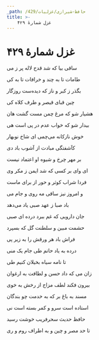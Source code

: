 ```yaml
---
_path: /حافظ-شیرازی/غزلیات/429
title: >-
    غزل شمارهٔ ۴۲۹
---
```

# غزل شمارهٔ ۴۲۹

<div class="b" id="bn1"><div class="m1"><p>ساقی بیا که شد قدح لاله پر ز می</p></div>
<div class="m2"><p>طامات تا به چند و خرافات تا به کی</p></div></div>
<div class="b" id="bn2"><div class="m1"><p>بگذر ز کبر و ناز که دیده‌ست روزگار</p></div>
<div class="m2"><p>چین قبای قیصر و طرف کلاه کی</p></div></div>
<div class="b" id="bn3"><div class="m1"><p>هشیار شو که مرغ چمن مست گشت هان</p></div>
<div class="m2"><p>بیدار شو که خواب عدم در پی است هی</p></div></div>
<div class="b" id="bn4"><div class="m1"><p>خوش نازکانه می‌چمی ای شاخ نوبهار</p></div>
<div class="m2"><p>کآشفتگی مبادت از آشوب باد دی</p></div></div>
<div class="b" id="bn5"><div class="m1"><p>بر مهر چرخ و شیوه او اعتماد نیست</p></div>
<div class="m2"><p>ای وای بر کسی که شد ایمن ز مکر وی</p></div></div>
<div class="b" id="bn6"><div class="m1"><p>فردا شراب کوثر و حور از برای ماست</p></div>
<div class="m2"><p>و امروز نیز ساقی مه روی و جام می</p></div></div>
<div class="b" id="bn7"><div class="m1"><p>باد صبا ز عهد صبی یاد می‌دهد</p></div>
<div class="m2"><p>جان دارویی که غم ببرد درده ای صبی</p></div></div>
<div class="b" id="bn8"><div class="m1"><p>حشمت مبین و سلطنت گل که بسپرد</p></div>
<div class="m2"><p>فراش باد هر ورقش را به زیر پی</p></div></div>
<div class="b" id="bn9"><div class="m1"><p>درده به یاد حاتم طی جام یک منی</p></div>
<div class="m2"><p>تا نامه سیاه بخیلان کنیم طی</p></div></div>
<div class="b" id="bn10"><div class="m1"><p>زان می که داد حسن و لطافت به ارغوان</p></div>
<div class="m2"><p>بیرون فکند لطف مزاج از رخش به خوی</p></div></div>
<div class="b" id="bn11"><div class="m1"><p>مسند به باغ بر که به خدمت چو بندگان</p></div>
<div class="m2"><p>استاده است سرو و کمر بسته است نی</p></div></div>
<div class="b" id="bn12"><div class="m1"><p>حافظ حدیث سحرفریب خوشت رسید</p></div>
<div class="m2"><p>تا حد مصر و چین و به اطراف روم و ری</p></div></div>
